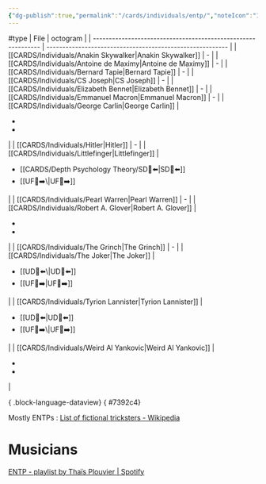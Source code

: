 ```yaml
---
{"dg-publish":true,"permalink":"/cards/individuals/entp/","noteIcon":"1","created":"2023-04-28T19:40:35.250+02:00","updated":"2023-05-26T22:21:52.687+02:00"}
---
```


#type
| File                                                          | octogram                                                  |
| ------------------------------------------------------------- | --------------------------------------------------------- |
| [[CARDS/Individuals/Anakin Skywalker\|Anakin Skywalker]]   | \-                                                        |
| [[CARDS/Individuals/Antoine de Maximy\|Antoine de Maximy]] | \-                                                        |
| [[CARDS/Individuals/Bernard Tapie\|Bernard Tapie]]         | \-                                                        |
| [[CARDS/Individuals/CS Joseph\|CS Joseph]]                 | \-                                                        |
| [[CARDS/Individuals/Elizabeth Bennet\|Elizabeth Bennet]]   | \-                                                        |
| [[CARDS/Individuals/Emmanuel Macron\|Emmanuel Macron]]     | \-                                                        |
| [[CARDS/Individuals/George Carlin\|George Carlin]]         | <ul><li></li><li></li></ul>                               |
| [[CARDS/Individuals/Hitler\|Hitler]]                       | \-                                                        |
| [[CARDS/Individuals/Littlefinger\|Littlefinger]]           | <ul><li>[[CARDS/Depth Psychology Theory/SD🤸⬅️\|SD🤸⬅️]] </li><li>[[UF👤➡️\\|UF👤➡️]]</li></ul> |
| [[CARDS/Individuals/Pearl Warren\|Pearl Warren]]           | \-                                                        |
| [[CARDS/Individuals/Robert A. Glover\|Robert A. Glover]]   | <ul><li></li><li></li></ul>                               |
| [[CARDS/Individuals/The Grinch\|The Grinch]]               | \-                                                        |
| [[CARDS/Individuals/The Joker\|The Joker]]                 | <ul><li>[[UD👤⬅️\\|UD👤⬅️]]</li><li>[[UF👤➡️\|UF👤➡️]] </li></ul> |
| [[CARDS/Individuals/Tyrion Lannister\|Tyrion Lannister]]   | <ul><li>[[UD👤⬅️\|UD👤⬅️]] </li><li>[[UF👤➡️\\|UF👤➡️]]</li></ul> |
| [[CARDS/Individuals/Weird Al Yankovic\|Weird Al Yankovic]] | <ul><li></li><li></li></ul>                               |

{ .block-language-dataview}
{ #7392c4}


Mostly ENTPs : [List of fictional tricksters - Wikipedia](https://en.wikipedia.org/wiki/List_of_fictional_tricksters)

# Musicians 
[ENTP - playlist by Thaïs Plouvier | Spotify](https://open.spotify.com/playlist/4uCnpN3cQbzVbtoYyoYIl1?si=4552b1c5dd524d8b)

